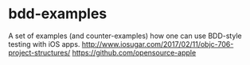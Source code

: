 bdd-examples
============

A set of examples (and counter-examples) how one can use BDD-style testing with iOS apps. 
http://www.iosugar.com/2017/02/11/objc-706-project-structures/
https://github.com/opensource-apple


